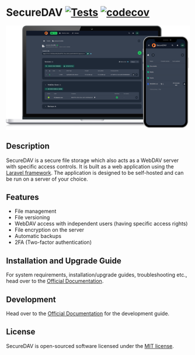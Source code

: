 # SecureDAV [![Tests](https://github.com/m-thalmann/SecureDAV/actions/workflows/tests.yml/badge.svg?branch=main)](https://github.com/m-thalmann/SecureDAV/actions/workflows/tests.yml) [![codecov](https://codecov.io/gh/m-thalmann/SecureDAV/graph/badge.svg?token=IZ54LTSRF6)](https://codecov.io/gh/m-thalmann/SecureDAV)

![Showcase](./docs/.vuepress/public/assets/showcase.png)

## Description

SecureDAV is a secure file storage which also acts as a WebDAV server with specific access controls. It is built as a web application using the [Laravel framework](https://laravel.com/). The application is designed to be self-hosted and can be run on a server of your choice.

## Features

- File management
- File versioning
- WebDAV access with independent users (having specific access rights)
- File encryption on the server
- Automatic backups
- 2FA (Two-factor authentication)

## Installation and Upgrade Guide

For system requirements, installation/upgrade guides, troubleshooting etc., head over to the [Official Documentation](https://m-thalmann.github.io/SecureDAV).

## Development

Head over to the [Official Documentation](https://m-thalmann.github.io/SecureDAV) for the development guide.

## License

SecureDAV is open-sourced software licensed under the [MIT license](./LICENSE).
